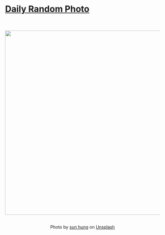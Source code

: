 # [Daily Random Photo](https://www.dailyrandomphoto.com/)

<div align="center">
  <br>
  <br>
  <a href="https://www.dailyrandomphoto.com/p/2025/2025-01-13/"><img src="https://images.unsplash.com/photo-1735276680696-f1c5bca7cdef?crop=entropy&cs=tinysrgb&fit=max&fm=jpg&ixid=M3w3NzUwOHwwfDF8cmFuZG9tfHx8fHx8fHx8MTczNjcyOTAwMXw&ixlib=rb-4.0.3&q=80&w=1080" width="600px"></a>
  <br>
  <br>
  <p class="has-text-grey">Photo by <a href="https://unsplash.com/@sunhung1994?utm_source=Daily%20Random%20Photo&amp;utm_medium=referral" target="_blank" rel="noopener noreferrer">sun hung</a> on <a href="https://unsplash.com/photos/a-view-of-a-courtyard-from-a-high-building-22P5wvv7rj4?utm_source=Daily%20Random%20Photo&amp;utm_medium=referral" target="_blank" rel="noopener noreferrer">Unsplash</a></p>
</div>
